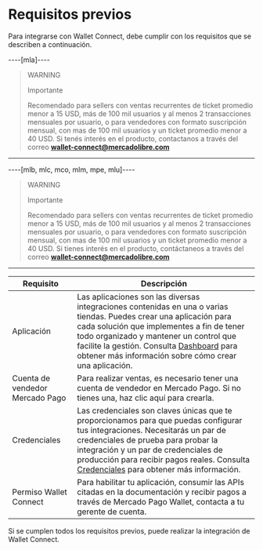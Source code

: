# Requisitos previos

Para integrarse con Wallet Connect, debe cumplir con los requisitos que se describen a continuación.

----[mla]----
> WARNING
>
> Importante
>
> Recomendado para sellers con ventas recurrentes de ticket promedio menor a 15 USD, más de 100 mil usuarios y al menos 2 transacciones mensuales por usuario, o para vendedores con formato suscripción mensual, con mas de 100 mil usuarios y un ticket promedio menor a 40 USD. Si tenés interés en el producto, contactanos a través del correo **wallet-connect@mercadolibre.com**

------------

----[mlb, mlc, mco, mlm, mpe, mlu]----
> WARNING
>
> Importante
>
> Recomendado para sellers con ventas recurrentes de ticket promedio menor a 15 USD, más de 100 mil usuarios y al menos 2 transacciones mensuales por usuario, o para vendedores con formato suscripción mensual, con mas de 100 mil usuarios y un ticket promedio menor a 40 USD. Si tienes interés en el producto, contáctaneos a través del correo **wallet-connect@mercadolibre.com**

------------

| Requisito  | Descripción  |
| --- | --- |
| Aplicación  | Las aplicaciones son las diversas integraciones contenidas en una o varias tiendas. Puedes crear una aplicación para cada solución que implementes a fin de tener todo organizado y mantener un control que facilite la gestión. Consulta [Dashboard](/developers/es/docs/wallet-connect/additional-content/your-integrations/introduction) para obtener más información sobre cómo crear una aplicación. |
| Cuenta de vendedor Mercado Pago | Para realizar ventas, es necesario tener una cuenta de vendedor en Mercado Pago. Si no tienes una, haz clic aquí para crearla.  |
| Credenciales | Las credenciales son claves únicas que te proporcionamos para que puedas configurar tus integraciones. Necesitarás un par de credenciales de prueba para probar la integración y un par de credenciales de producción para recibir pagos reales. Consulta [Credenciales](/developers/es/docs/wallet-connect/additional-content/credentials) para obtener más información.  |
| Permiso Wallet Connect  | Para habilitar tu aplicación, consumir las APIs citadas en la documentación y recibir pagos a través de Mercado Pago Wallet, contacta a tu gerente de cuenta.  |

Si se cumplen todos los requisitos previos, puede realizar la integración de Wallet Connect.

